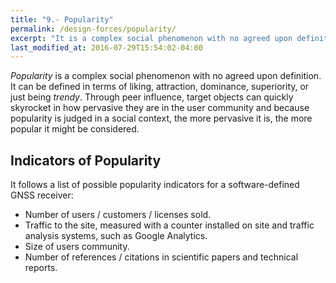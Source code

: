 ```yaml
---
title: "9.- Popularity"
permalink: /design-forces/popularity/
excerpt: "It is a complex social phenomenon with no agreed upon definition. It can be defined in terms of liking, attraction, dominance, or just being trendy."
last_modified_at: 2016-07-29T15:54:02-04:00
---
```


_Popularity_ is a complex social phenomenon with no agreed upon definition. It can be defined in terms of liking, attraction, dominance, superiority, or just being _trendy_. Through peer influence, target objects can quickly skyrocket in how pervasive they are in the user community and because popularity is judged in a social context, the more pervasive it is, the more popular it might be considered.


## Indicators of Popularity

It follows a list of possible popularity indicators for a software-defined GNSS receiver:

* Number of users / customers / licenses sold.
* Traffic to the site, measured with a counter installed on site and traffic analysis systems, such as Google Analytics.
*  Size of users community.
*  Number of references / citations in scientific papers and technical reports.
